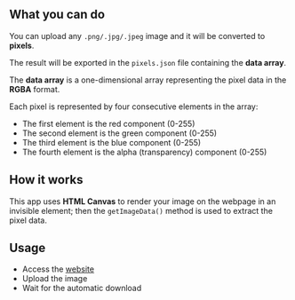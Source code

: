 ## What you can do ##

You can upload any `.png/.jpg/.jpeg` image and it will be converted to **pixels**.

The result will be exported in the `pixels.json` file containing the **data array**.

The **data array** is a one-dimensional array representing the pixel data in the **RGBA** format.

Each pixel is represented by four consecutive elements in the array:
- The first element is the red component (0-255)
- The second element is the green component (0-255)
- The third element is the blue component (0-255)
- The fourth element is the alpha (transparency) component (0-255)

## How it works ##

This app uses **HTML Canvas** to render your image on the webpage in an invisible element; then the `getImageData()` method is used to extract the pixel data.

## Usage ##

- Access the [website](vladboj.github.io/image-pixels-exporter/)
- Upload the image
- Wait for the automatic download
